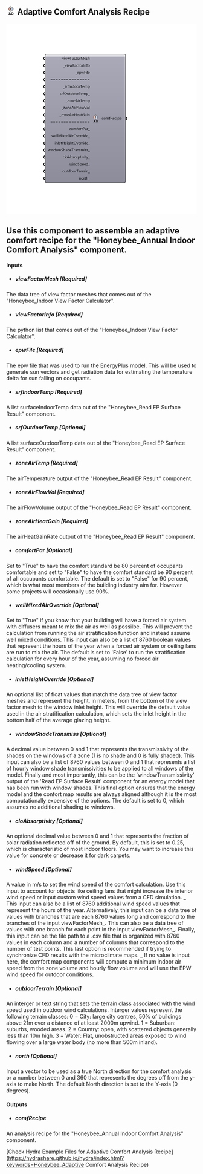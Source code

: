 ## ![](../../images/icons/Adaptive_Comfort_Analysis_Recipe.png) Adaptive Comfort Analysis Recipe

![](../../images/components/Adaptive_Comfort_Analysis_Recipe.png)

Use this component to assemble an adaptive comfort recipe for the "Honeybee_Annual Indoor Comfort Analysis" component.
 -
 

#### Inputs
* ##### viewFactorMesh [Required]
The data tree of view factor meshes that comes out of the  "Honeybee_Indoor View Factor Calculator".
* ##### viewFactorInfo [Required]
The python list that comes out of the  "Honeybee_Indoor View Factor Calculator".
* ##### epwFile [Required]
The epw file that was used to run the EnergyPlus model.  This will be used to generate sun vectors and get radiation data for estimating the temperature delta for sun falling on occupants.
* ##### srfIndoorTemp [Required]
A list surfaceIndoorTemp data out of the "Honeybee_Read EP Surface Result" component.
* ##### srfOutdoorTemp [Optional]
A list surfaceOutdoorTemp data out of the "Honeybee_Read EP Surface Result" component.
* ##### zoneAirTemp [Required]
The airTemperature output of the "Honeybee_Read EP Result" component.
* ##### zoneAirFlowVol [Required]
The airFlowVolume output of the "Honeybee_Read EP Result" component.
* ##### zoneAirHeatGain [Required]
The airHeatGainRate output of the "Honeybee_Read EP Result" component.
* ##### comfortPar [Optional]
Set to "True" to have the comfort standard be 80 percent of occupants comfortable and set to "False" to have the comfort standard be 90 percent of all occupants comfortable.  The default is set to "False" for 90 percent, which is what most members of the building industry aim for.  However some projects will occasionally use 90%.
* ##### wellMixedAirOverride [Optional]
Set to "True" if you know that your building will have a forced air system with diffusers meant to mix the air as well as possilbe.  This will prevent the calculation from running the air stratification function and instead assume well mixed conditions.  This input can also be a list of 8760 boolean values that represent the hours of the year when a forced air system or ceiling fans are run to mix the air.  The default is set to 'False' to run the stratification calculation for every hour of the year, assuming no forced air heating/cooling system.
* ##### inletHeightOverride [Optional]
An optional list of float values that match the data tree of view factor meshes and represent the height, in meters, from the bottom of the view factor mesh to the window inlet height.  This will override the default value used in the air stratification calculation, which sets the inlet height in the bottom half of the average glazing height.
* ##### windowShadeTransmiss [Optional]
A decimal value between 0 and 1 that represents the transmissivity of the shades on the windows of a zone (1 is no shade and 0 is fully shaded).  This input can also be a list of 8760 values between 0 and 1 that represents a list of hourly window shade transmissivities to be applied to all windows of the model. Finally and most importantly, this can be the 'windowTransmissivity' output of the 'Read EP Surface Result' component for an energy model that has been run with window shades.  This final option ensures that the energy model and the confort map results are always aligned although it is the most computationally expensive of the options.  The default is set to 0, which assumes no additional shading to windows.
* ##### cloAbsorptivity [Optional]
An optional decimal value between 0 and 1 that represents the fraction of solar radiation reflected off of the ground.  By default, this is set to 0.25, which is characteristic of most indoor floors.  You may want to increase this value for concrete or decrease it for dark carpets.
* ##### windSpeed [Optional]
A value in m/s to set the wind speed of the comfort calculation. Use this input to account for objects like ceiling fans that might increase the interior wind speed or input custom wind speed values from a CFD simulation.
 _
 This input can also be a list of 8760 additional wind speed values that represent the hours of the year.
 Alternatively, this input can be a data tree of values with branches that are each 8760 values long and correspond to the branches of the input viewFactorMesh_.
 This can also be a data tree of values with one branch for each point in the input viewFactorMesh_.
 Finally, this input can be the file path to a .csv file that is organized with 8760 values in each column and a number of columns that correspond to the number of test points.  This last option is recommended if trying to synchronize CFD results with the microclimate maps.
 _
 If no value is input here, the comfort map components will compute a minimum indoor air speed from the zone volume and hourly flow volume and will use the EPW wind speed for outdoor conditions.
* ##### outdoorTerrain [Optional]
An interger or text string that sets the terrain class associated with the wind speed used in outdoor wind calculations. Interger values represent the following terrain classes:
 0 = City: large city centres, 50% of buildings above 21m over a distance of at least 2000m upwind.
 1 = Suburban: suburbs, wooded areas.
 2 = Country: open, with scattered objects generally less than 10m high.
 3 = Water: Flat, unobstructed areas exposed to wind flowing over a large water body (no more than 500m inland).
* ##### north [Optional]
Input a vector to be used as a true North direction for the comfort analysis or a number between 0 and 360 that represents the degrees off from the y-axis to make North.  The default North direction is set to the Y-axis (0 degrees).

#### Outputs
* ##### comfRecipe
An analysis recipe for the "Honeybee_Annual Indoor Comfort Analysis" component.


[Check Hydra Example Files for Adaptive Comfort Analysis Recipe](https://hydrashare.github.io/hydra/index.html?keywords=Honeybee_Adaptive Comfort Analysis Recipe)
